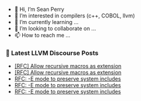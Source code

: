 - 👋 Hi, I’m Sean Perry
- 👀 I’m interested in compilers (c++, COBOL, llvm)
- 🌱 I’m currently learning ...
- 💞️ I’m looking to collaborate on ...
- 📫 How to reach me ...

<!---
s66perry/s66perry is a ✨ special ✨ repository because its `README.md` (this file) appears on your GitHub profile.
You can click the Preview link to take a look at your changes.
--->
### 📕 Latest LLVM Discourse Posts

<!-- DISCOURSE-LLVM:START -->
- [[RFC] Allow recursive macros as extension](https://discourse.llvm.org/t/rfc-allow-recursive-macros-as-extension/73401#post_18)
- [[RFC] Allow recursive macros as extension](https://discourse.llvm.org/t/rfc-allow-recursive-macros-as-extension/73401#post_17)
- [RFC: -E mode to preserve system includes](https://discourse.llvm.org/t/rfc-e-mode-to-preserve-system-includes/73726#post_3)
- [RFC: -E mode to preserve system includes](https://discourse.llvm.org/t/rfc-e-mode-to-preserve-system-includes/73726#post_2)
- [RFC: -E mode to preserve system includes](https://discourse.llvm.org/t/rfc-e-mode-to-preserve-system-includes/73726#post_1)
<!-- DISCOURSE-LLVM:END -->

